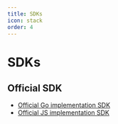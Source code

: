 ```yaml
---
title: SDKs
icon: stack
order: 4
---
```


# SDKs

## Official SDK
- [Official Go implementation SDK](https://github.com/bnb-chain/greenfield-go-sdk)
- [Official JS implementation SDK](https://github.com/bnb-chain/gnfd-js-sdk)



